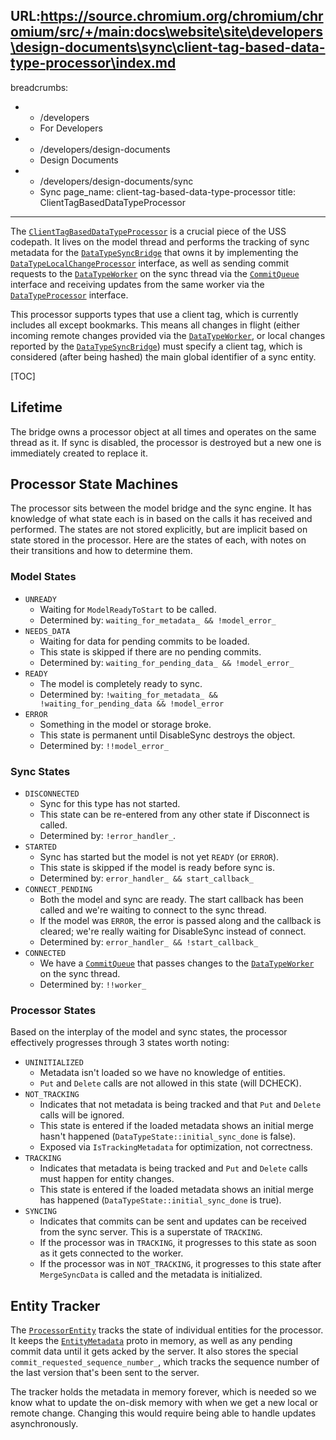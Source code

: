 URL:https://source.chromium.org/chromium/chromium/src/+/main:docs\website\site\developers\design-documents\sync\client-tag-based-data-type-processor\index.md
---
breadcrumbs:
- - /developers
  - For Developers
- - /developers/design-documents
  - Design Documents
- - /developers/design-documents/sync
  - Sync
page_name: client-tag-based-data-type-processor
title: ClientTagBasedDataTypeProcessor
---

The [`ClientTagBasedDataTypeProcessor`][ClientTagBasedDataTypeProcessor] is a
crucial piece of the USS codepath. It lives on the model thread and performs the
tracking of sync metadata for the [`DataTypeSyncBridge`][DataTypeSyncBridge]
that owns it by implementing the
[`DataTypeLocalChangeProcessor`][DataTypeLocalChangeProcessor] interface, as
well as sending commit requests to the [`DataTypeWorker`][DataTypeWorker] on the
sync thread via the [`CommitQueue`][CommitQueue] interface and receiving updates
from the same worker via the [`DataTypeProcessor`][DataTypeProcessor] interface.

This processor supports types that use a client tag, which is currently
includes all except bookmarks. This means all changes in flight (either incoming
remote changes provided via the [`DataTypeWorker`][DataTypeWorker], or local
changes reported by the [`DataTypeSyncBridge`][DataTypeSyncBridge]) must specify
a client tag, which is considered (after being hashed) the main global
identifier of a sync entity.

[ClientTagBasedDataTypeProcessor]: https://cs.chromium.org/chromium/src/components/sync/model/client_tag_based_data_type_processor.h
[DataTypeSyncBridge]: https://cs.chromium.org/chromium/src/components/sync/model/data_type_sync_bridge.h
[DataTypeLocalChangeProcessor]: https://cs.chromium.org/chromium/src/components/sync/model/data_type_local_change_processor.h
[DataTypeWorker]: https://cs.chromium.org/chromium/src/components/sync/engine/data_type_worker.h
[CommitQueue]: https://cs.chromium.org/chromium/src/components/sync/engine/commit_queue.h
[DataTypeProcessor]: https://cs.chromium.org/chromium/src/components/sync/engine/data_type_processor.h

[TOC]

## Lifetime

The bridge owns a processor object at all times and operates on the same thread
as it. If sync is disabled, the processor is destroyed but a new one is
immediately created to replace it.

## Processor State Machines

The processor sits between the model bridge and the sync engine. It has
knowledge of what state each is in based on the calls it has received and
performed. The states are not stored explicitly, but are implicit based on
state stored in the processor. Here are the states of each, with notes on their
transitions and how to determine them.

### Model States

*   `UNREADY`
    *   Waiting for `ModelReadyToStart` to be called.
    *   Determined by: `waiting_for_metadata_ && !model_error_`
*   `NEEDS_DATA`
    *   Waiting for data for pending commits to be loaded.
    *   This state is skipped if there are no pending commits.
    *   Determined by: `waiting_for_pending_data_ && !model_error_`
*   `READY`
    *   The model is completely ready to sync.
    *   Determined by: `!waiting_for_metadata_ && !waiting_for_pending_data &&
        !model_error`
*   `ERROR`
    *   Something in the model or storage broke.
    *   This state is permanent until DisableSync destroys the object.
    *   Determined by: `!!model_error_`

### Sync States

*   `DISCONNECTED`
    *   Sync for this type has not started.
    *   This state can be re-entered from any other state if Disconnect is
        called.
    *   Determined by: `!error_handler_`.
*   `STARTED`
    *   Sync has started but the model is not yet `READY` (or `ERROR`).
    *   This state is skipped if the model is ready before sync is.
    *   Determined by: `error_handler_ && start_callback_`
*   `CONNECT_PENDING`
    *   Both the model and sync are ready. The start callback has been called
        and we're waiting to connect to the sync thread.
    *   If the model was `ERROR`, the error is passed along and the callback is
        cleared; we're really waiting for DisableSync instead of connect.
    *   Determined by: `error_handler_ && !start_callback_`
*   `CONNECTED`
    *   We have a [`CommitQueue`][CommitQueue] that passes changes to the
        [`DataTypeWorker`][DataTypeWorker] on the sync thread.
    *   Determined by: `!!worker_`

### Processor States

Based on the interplay of the model and sync states, the processor effectively
progresses through 3 states worth noting:

*   `UNINITIALIZED`
    *    Metadata isn't loaded so we have no knowledge of entities.
    *   `Put` and `Delete` calls are not allowed in this state (will DCHECK).
*   `NOT_TRACKING`
    *   Indicates that not metadata is being tracked and that `Put` and `Delete`
        calls will be ignored.
    *   This state is entered if the loaded metadata shows an initial merge
        hasn't happened (`DataTypeState::initial_sync_done` is false).
    *   Exposed via `IsTrackingMetadata` for optimization, not correctness.
*   `TRACKING`
    *   Indicates that metadata is being tracked and `Put` and `Delete` calls
        must happen for entity changes.
    *   This state is entered if the loaded metadata shows an initial merge
        has happened (`DataTypeState::initial_sync_done` is true).
*   `SYNCING`
    *   Indicates that commits can be sent and updates can be received from the
        sync server. This is a superstate of `TRACKING`.
    *   If the processor was in `TRACKING`, it progresses to this state as soon
        as it gets connected to the worker.
    *   If the processor was in `NOT_TRACKING`, it progresses to this state
        after `MergeSyncData` is called and the metadata is initialized.

## Entity Tracker

The [`ProcessorEntity`][ProcessorEntity] tracks the state of individual entities
for the processor. It keeps the [`EntityMetadata`][EntityMetadata] proto in
memory, as well as any pending commit data until it gets acked by the server. It
also stores the special `commit_requested_sequence_number_`, which tracks the
sequence number of the last version that's been sent to the server.

The tracker holds the metadata in memory forever, which is needed so we know
what to update the on-disk memory with when we get a new local or remote change.
Changing this would require being able to handle updates asynchronously.

[ProcessorEntity]: https://cs.chromium.org/chromium/src/components/sync/model/processor_entity.h
[EntityMetadata]: https://cs.chromium.org/chromium/src/components/sync/protocol/entity_metadata.proto
